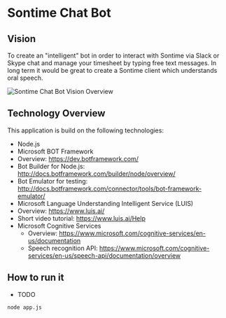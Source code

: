 # Sontime Chat Bot

## Vision

To create an "intelligent" bot in order to interact with Sontime via Slack or Skype chat and manage your timesheet by typing free text messages. In long term it would be great to create a Sontime client which understands oral speech.

![Sontime Chat Bot Vision Overview](_docs/Sontime-Chat-Bot-Vision.png "Sontime Chat Bot Vision")

## Technology Overview

This application is build on the following technologies:
- Node.js
- Microsoft BOT Framework
 - Overview: https://dev.botframework.com/
 - Bot Builder for Node.js: http://docs.botframework.com/builder/node/overview/
 - Bot Emulator for testing: http://docs.botframework.com/connector/tools/bot-framework-emulator/
- Microsoft Language Understanding Intelligent Service (LUIS)
 - Overview: https://www.luis.ai/
 - Short video tutorial: https://www.luis.ai/Help
- Microsoft Cognitive Services
  - Overview: https://www.microsoft.com/cognitive-services/en-us/documentation
  - Speech recognition API: https://www.microsoft.com/cognitive-services/en-us/speech-api/documentation/overview

## How to run it
 - TODO

```
node app.js
```
